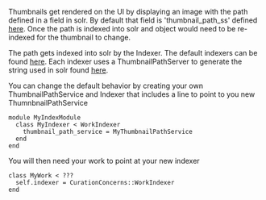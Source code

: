 Thumbnails get rendered on the UI by displaying an image with the path defined in a field in solr.  By default that field is 'thumbnail_path_ss' defined [here](https://github.com/projecthydra-labs/curation_concerns/blob/master/app/services/curation_concerns/indexes_thumbnails.rb#L8).  Once the path is indexed into solr and object would need to be re-indexed for the thumbnail to change.

The path gets indexed into solr by the Indexer.  The default indexers can be found [here](https://github.com/projecthydra-labs/curation_concerns/tree/master/app/indexers/curation_concerns).
Each indexer uses a ThumbnailPathServer to generate the string used in solr found [here](https://github.com/projecthydra-labs/curation_concerns/blob/master/app/services/curation_concerns/thumbnail_path_service.rb).

You can change the default behavior by creating your own ThumbnailPathService and Indexer that includes a line to point to  you new ThumnbnailPathService 

```
module MyIndexModule
  class MyIndexer < WorkIndexer
    thumbnail_path_service = MyThumbnailPathService
  end
end
```

You will then need your work to point at your new indexer

```
class MyWork < ???
  self.indexer = CurationConcerns::WorkIndexer
end 
```
